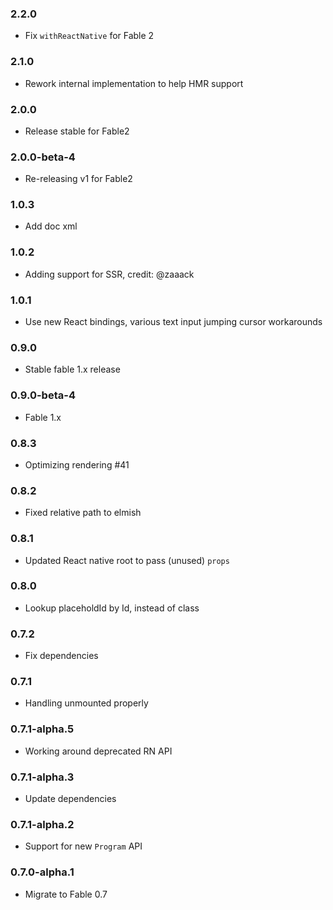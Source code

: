 ### 2.2.0

* Fix `withReactNative` for Fable 2

### 2.1.0

* Rework internal implementation to help HMR support

### 2.0.0
* Release stable for Fable2

### 2.0.0-beta-4

* Re-releasing v1 for Fable2

### 1.0.3

* Add doc xml

### 1.0.2

* Adding support for SSR, credit: @zaaack

### 1.0.1

* Use new React bindings, various text input jumping cursor workarounds

### 0.9.0

* Stable fable 1.x release

### 0.9.0-beta-4

* Fable 1.x

### 0.8.3

* Optimizing rendering #41

### 0.8.2

* Fixed relative path to elmish

### 0.8.1

* Updated React native root to pass (unused) `props`

### 0.8.0

* Lookup placeholdId by Id, instead of class

### 0.7.2

* Fix dependencies

### 0.7.1

* Handling unmounted properly

### 0.7.1-alpha.5

* Working around deprecated RN API

### 0.7.1-alpha.3

* Update dependencies

### 0.7.1-alpha.2

* Support for new `Program` API

### 0.7.0-alpha.1

* Migrate to Fable 0.7

